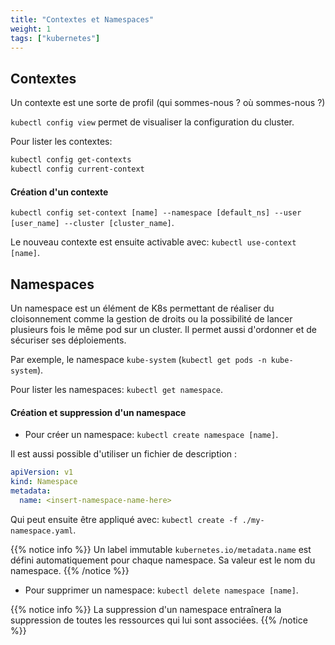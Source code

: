 ```yaml
---
title: "Contextes et Namespaces"
weight: 1
tags: ["kubernetes"]
---
```


## Contextes

Un contexte est une sorte de profil (qui sommes-nous ? où sommes-nous ?)

`kubectl config view` permet de visualiser la configuration du cluster.

Pour lister les contextes:

```bash
kubectl config get-contexts
kubectl config current-context
```

#### Création d'un contexte

`kubectl config set-context [name] --namespace [default_ns] --user [user_name] --cluster [cluster_name]`.

Le nouveau contexte est ensuite activable avec: `kubectl use-context [name]`.

## Namespaces

Un namespace est un élément de K8s permettant de réaliser du cloisonnement comme la gestion de droits ou la possibilité de lancer plusieurs fois le même pod sur un cluster. Il permet aussi d'ordonner et de sécuriser ses déploiements.

Par exemple, le namespace `kube-system` (`kubectl get pods -n kube-system`).

Pour lister les namespaces: `kubectl get namespace`.

#### Création et suppression d'un namespace

- Pour créer un namespace: `kubectl create namespace [name]`.

Il est aussi possible d'utiliser un fichier de description :

```yaml
apiVersion: v1
kind: Namespace
metadata:
  name: <insert-namespace-name-here>
```

Qui peut ensuite être appliqué avec: `kubectl create -f ./my-namespace.yaml`.

{{% notice info %}}
Un label immutable `kubernetes.io/metadata.name` est défini automatiquement pour chaque namespace. Sa valeur est le nom du namespace.
{{% /notice %}}

- Pour supprimer un namespace: `kubectl delete namespace [name]`.

{{% notice info %}}
La suppression d'un namespace entraînera la suppression de toutes les ressources qui lui sont associées.
{{% /notice %}}
